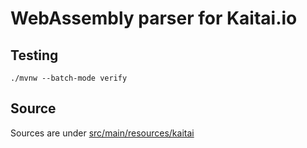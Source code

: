 # WebAssembly parser for Kaitai.io #


## Testing

    ./mvnw --batch-mode verify

## Source

Sources are under [src/main/resources/kaitai](src/main/resources/kaitai)
